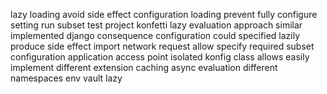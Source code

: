 lazy loading avoid side effect configuration loading prevent fully configure setting run subset test project konfetti lazy evaluation approach similar implemented django consequence configuration could specified lazily produce side effect import network request allow specify required subset configuration application access point isolated konfig class allows easily implement different extension caching async evaluation different namespaces env vault lazy